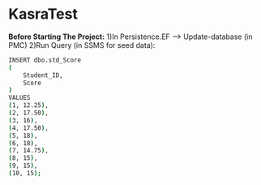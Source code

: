 # KasraTest
**Before Starting The Project:**
1)In Persistence.EF --> Update-database (in PMC)
2)Run Query (in SSMS for seed data):

```sh
INSERT dbo.std_Score
(
    Student_ID,
    Score
)
VALUES
(1, 12.25),
(2, 17.50),
(3, 16),
(4, 17.50),
(5, 18),
(6, 18),
(7, 14.75),
(8, 15),
(9, 15),
(10, 15);
```



